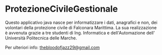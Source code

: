 # ProtezioneCivileGestionale

Questo applicativo java nasce per informatizzare i dati, anagrafici e non, dei volontari della protezione civile di Falconara Marittima.
La sua realizzazione è avvenuta grazie a tre studenti di Ing. Informatica e dell'Automazione dell' Università Politecnica delle Marche.

Per ulteriori info: thebloodofjazz29@gmail.com


